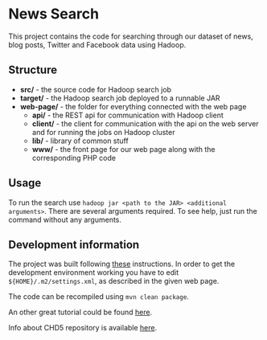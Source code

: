 # News Search

This project contains the code for searching through our dataset of news, blog posts, Twitter and Facebook data using Hadoop.

## Structure
* **src/** - the source code for Hadoop search job
* **target/** - the Hadoop search job deployed to a runnable JAR
* **web-page/** - the folder for everything connected with the web page
	* **api/** - the REST api for communication with Hadoop client
	* **client/** - the client for communication with the api on the web server and for running the jobs on Hadoop cluster
	* **lib/** - library of common stuff
	* **www/** - the front page for our web page along with the corresponding PHP code

	
## Usage
To run the search use `hadoop jar <path to the JAR> <additional arguments>`. There are several arguments required. To see help, just run the command without any arguments. 

## Development information
The project was built following [these](http://hadoopi.wordpress.com/2013/05/25/setup-maven-project-for-hadoop-in-5mn/) instructions. In order to get the development environment working you have to edit `${HOME}/.m2/settings.xml`, as described in the given web page.

The code can be recompiled using `mvn clean package`.

An other great tutorial could be found [here](http://blog.cloudera.com/blog/2012/08/developing-cdh-applications-with-maven-and-eclipse/).

Info about CHD5 repository is available [here](https://repository.cloudera.com/cloudera/cloudera-repos/org/apache/hadoop/hadoop-core/).